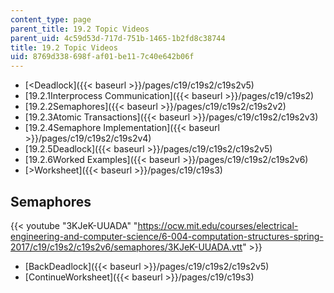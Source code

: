 ```yaml
---
content_type: page
parent_title: 19.2 Topic Videos
parent_uid: 4c59d53d-717d-751b-1465-1b2fd8c38744
title: 19.2 Topic Videos
uid: 8769d338-698f-af01-be11-7c40e642b06f
---
```


*   [<Deadlock]({{< baseurl >}}/pages/c19/c19s2/c19s2v5)
*   [19.2.1Interprocess Communication]({{< baseurl >}}/pages/c19/c19s2)
*   [19.2.2Semaphores]({{< baseurl >}}/pages/c19/c19s2/c19s2v2)
*   [19.2.3Atomic Transactions]({{< baseurl >}}/pages/c19/c19s2/c19s2v3)
*   [19.2.4Semaphore Implementation]({{< baseurl >}}/pages/c19/c19s2/c19s2v4)
*   [19.2.5Deadlock]({{< baseurl >}}/pages/c19/c19s2/c19s2v5)
*   [19.2.6Worked Examples]({{< baseurl >}}/pages/c19/c19s2/c19s2v6)
*   [\>Worksheet]({{< baseurl >}}/pages/c19/c19s3)

Semaphores
----------

{{< youtube "3KJeK-UUADA" "https://ocw.mit.edu/courses/electrical-engineering-and-computer-science/6-004-computation-structures-spring-2017/c19/c19s2/c19s2v6/semaphores/3KJeK-UUADA.vtt" >}}

*   [BackDeadlock]({{< baseurl >}}/pages/c19/c19s2/c19s2v5)
*   [ContinueWorksheet]({{< baseurl >}}/pages/c19/c19s3)
